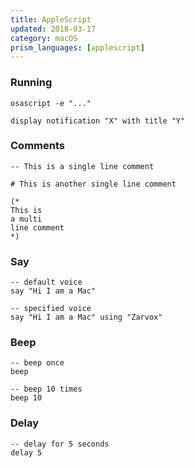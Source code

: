 ```yaml
---
title: AppleScript
updated: 2018-03-17
category: macOS
prism_languages: [applescript]
---
```


### Running

```applescript
osascript -e "..."
```

```applescript
display notification "X" with title "Y"
```

### Comments

```applescript
-- This is a single line comment
```

```applescript
# This is another single line comment
```

```applescript
(*
This is
a multi
line comment
*)
```

### Say

```applescript
-- default voice
say "Hi I am a Mac"
```

```applescript
-- specified voice
say "Hi I am a Mac" using "Zarvox"
```

### Beep

```applescript
-- beep once
beep
```

```applescript
-- beep 10 times
beep 10
```

### Delay

```applescript
-- delay for 5 seconds
delay 5
```
